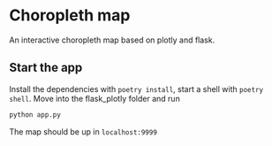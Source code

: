 # Choropleth map

An interactive choropleth map based on plotly and flask.

## Start the app

Install the dependencies with `poetry install`, start a shell with `poetry shell`.
Move into the flask_plotly folder and run

```bash
python app.py
```

The map should be up in `localhost:9999`
